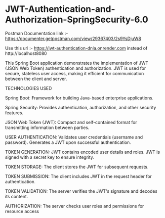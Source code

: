 # JWT-Authentication-and-Authorization-SpringSecurity-6.0
Postman Documentation link :- https://documenter.getpostman.com/view/29367403/2s9YsDjuW8

Use this url :- https://jwt-authentication-dnla.onrender.com instead of http://localhost8080

This Spring Boot application demonstrates the implementation of JWT (JSON Web Token) authentication and authorization. JWT is used for secure, stateless user access, making it efficient for communication between the client and server.

TECHNOLOGIES USED

Spring Boot: Framework for building Java-based enterprise applications.

Spring Security: Provides authentication, authorization, and other security features.

JSON Web Token (JWT): Compact and self-contained format for transmitting information between parties.

USER AUTHENTICATION: Validates user credentials (username and password). Generates a JWT upon successful authentication.

TOKEN GENERATION: JWT contains encoded user details and roles. JWT is signed with a secret key to ensure integrity.

TOKEN STORAGE: The client stores the JWT for subsequent requests.

TOKEN SUBMISSION: The client includes JWT in the request header for authentication.

TOKEN VALIDATION: The server verifies the JWT's signature and decodes its content.

AUTHORIZATION: The server checks user roles and permissions for resource access
